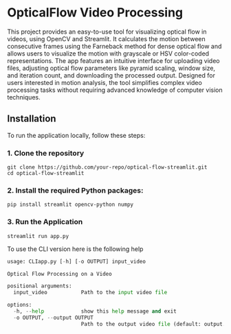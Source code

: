 # OpticalFlow Video Processing 
This project provides an easy-to-use tool for visualizing optical flow in videos, using OpenCV and Streamlit. It calculates the motion between consecutive frames using the Farneback method for dense optical flow and allows users to visualize the motion with grayscale or HSV color-coded representations. The app features an intuitive interface for uploading video files, adjusting optical flow parameters like pyramid scaling, window size, and iteration count, and downloading the processed output. Designed for users interested in motion analysis, the tool simplifies complex video processing tasks without requiring advanced knowledge of computer vision techniques.

## Installation
To run the application locally, follow these steps:
### 1. Clone the repository
```
git clone https://github.com/your-repo/optical-flow-streamlit.git
cd optical-flow-streamlit
```
### 2. Install the required Python packages:
```
pip install streamlit opencv-python numpy
```
### 3. Run the Application 
```
streamlit run app.py

```


To use the CLI version here is the following help

```py
usage: CLIapp.py [-h] [-o OUTPUT] input_video

Optical Flow Processing on a Video

positional arguments:
  input_video           Path to the input video file

options:
  -h, --help            show this help message and exit
  -o OUTPUT, --output OUTPUT
                        Path to the output video file (default: output.mp4)
```
